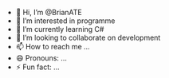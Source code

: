 - 👋 Hi, I’m @BrianATE
- 👀 I’m interested in programme
- 🌱 I’m currently learning C#
- 💞️ I’m looking to collaborate on development
- 📫 How to reach me ...
- 😄 Pronouns: ...
- ⚡ Fun fact: ...

<!---
BrianATE/BrianATE is a ✨ special ✨ repository because its `README.md` (this file) appears on your GitHub profile.
You can click the Preview link to take a look at your changes.
--->

